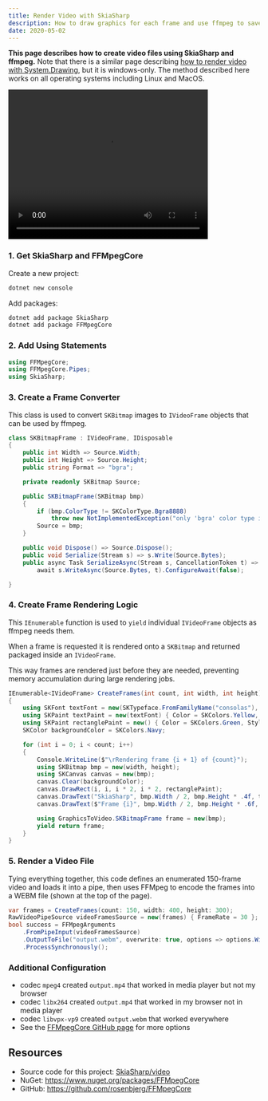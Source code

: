 ```yaml
---
title: Render Video with SkiaSharp
description: How to draw graphics for each frame and use ffmpeg to save the result as a video file
date: 2020-05-02
---
```


**This page describes how to create video files using SkiaSharp and ffmpeg.** Note that there is a similar page describing [how to render video with System.Drawing](../../system.drawing/video/), but it is windows-only. The method described here works on all operating systems including Linux and MacOS.

<video controls autoplay loop width="400" height="300" class="d-block mx-auto my-5 border shadow">
    <source src="output.webm"
            type="video/webm">
    Sorry, your browser doesn't support embedded videos.
</video>

### 1. Get SkiaSharp and FFMpegCore

Create a new project:

```bash
dotnet new console
```

Add packages:

```bash
dotnet add package SkiaSharp
dotnet add package FFMpegCore
```

### 2. Add Using Statements

```cs
using FFMpegCore;
using FFMpegCore.Pipes;
using SkiaSharp;
```

### 3. Create a Frame Converter

This class is used to convert `SKBitmap` images to `IVideoFrame` objects that can be used by ffmpeg.

```cs
class SKBitmapFrame : IVideoFrame, IDisposable
{
    public int Width => Source.Width;
    public int Height => Source.Height;
    public string Format => "bgra";

    private readonly SKBitmap Source;

    public SKBitmapFrame(SKBitmap bmp)
    {
        if (bmp.ColorType != SKColorType.Bgra8888)
            throw new NotImplementedException("only 'bgra' color type is supported");
        Source = bmp;
    }

    public void Dispose() => Source.Dispose();
    public void Serialize(Stream s) => s.Write(Source.Bytes);
    public async Task SerializeAsync(Stream s, CancellationToken t) => 
        await s.WriteAsync(Source.Bytes, t).ConfigureAwait(false);

}
```

### 4. Create Frame Rendering Logic

This `IEnumerable` function is used to `yield` individual `IVideoFrame` objects as ffmpeg needs them. 

When a frame is requested it is rendered onto a `SKBitmap` and returned packaged inside an `IVideoFrame`.

This way frames are rendered just before they are needed, preventing memory accumulation during large rendering jobs.

```cs
IEnumerable<IVideoFrame> CreateFrames(int count, int width, int height)
{
    using SKFont textFont = new(SKTypeface.FromFamilyName("consolas"), size: 32);
    using SKPaint textPaint = new(textFont) { Color = SKColors.Yellow, TextAlign = SKTextAlign.Center };
    using SKPaint rectanglePaint = new() { Color = SKColors.Green, Style = SKPaintStyle.Fill };
    SKColor backgroundColor = SKColors.Navy;

    for (int i = 0; i < count; i++)
    {
        Console.WriteLine($"\rRendering frame {i + 1} of {count}");
        using SKBitmap bmp = new(width, height);
        using SKCanvas canvas = new(bmp);
        canvas.Clear(backgroundColor);
        canvas.DrawRect(i, i, i * 2, i * 2, rectanglePaint);
        canvas.DrawText("SkiaSharp", bmp.Width / 2, bmp.Height * .4f, textPaint);
        canvas.DrawText($"Frame {i}", bmp.Width / 2, bmp.Height * .6f, textPaint);

        using GraphicsToVideo.SKBitmapFrame frame = new(bmp);
        yield return frame;
    }
}
```


### 5. Render a Video File

Tying everything together, this code defines an enumerated 150-frame video and loads it into a pipe, then uses FFMpeg to encode the frames into a WEBM file (shown at the top of the page).

```cs
var frames = CreateFrames(count: 150, width: 400, height: 300);
RawVideoPipeSource videoFramesSource = new(frames) { FrameRate = 30 };
bool success = FFMpegArguments
    .FromPipeInput(videoFramesSource)
    .OutputToFile("output.webm", overwrite: true, options => options.WithVideoCodec("libvpx-vp9"))
    .ProcessSynchronously();
```

### Additional Configuration
* codec `mpeg4` created `output.mp4` that worked in media player but not my browser
* codec `libx264` created `output.mp4` that worked in my browser not in media player
* codec `libvpx-vp9` created `output.webm` that worked everywhere
* See the [FFMpegCore GitHub page](https://github.com/rosenbjerg/FFMpegCore) for more options

## Resources
* Source code for this project: [SkiaSharp/video](https://github.com/swharden/Csharp-Data-Visualization/tree/main/projects/skiasharp/video/)
* NuGet: https://www.nuget.org/packages/FFMpegCore
* GitHub: https://github.com/rosenbjerg/FFMpegCore